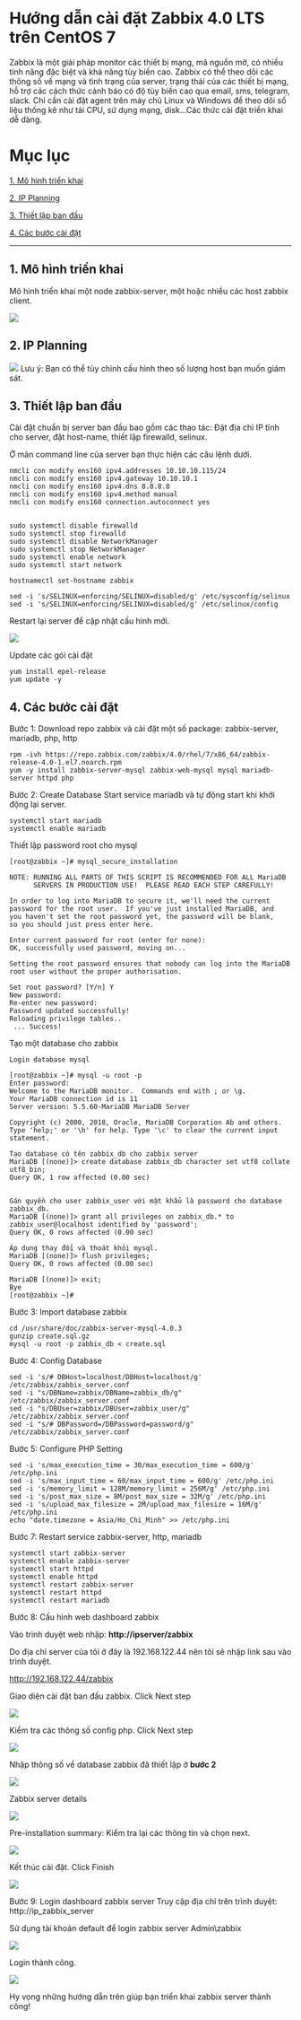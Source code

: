# Hướng dẫn cài đặt Zabbix 4.0 LTS trên CentOS 7

Zabbix là một giải pháp monitor các thiết bị mạng, mã nguồn mở, có nhiều tính năng đặc biệt và khả năng tùy biến cao. Zabbix có thể theo dõi các thông số về mạng và tình trạng của server, trạng thái của các thiết bị mạng, hỗ trợ các cách thức cảnh báo có độ tùy biến cao qua email, sms, telegram, slack. Chỉ cần cài đặt agent trên máy chủ Linux và Windows để theo dõi số liệu thống kê như tải CPU, sử dụng mạng, disk…Các thức cài đặt triển khai dễ dàng. 

# Mục lục
[1. Mô hình triển khai](#1)

[2. IP Planning](#2)

[3. Thiết lập ban đầu](#3)

[4. Các bước cài đặt](#4)

---


## 1. Mô hình triển khai
Mô hình triển khai một node zabbix-server, một hoặc nhiều các host zabbix client.

![](zabimg/mohinh.png)


## 2. IP Planning

![](zabimg/planning.png)
Lưu ý: Bạn có thể tùy chỉnh cấu hình theo số lượng host bạn muốn giám sát.


## 3. Thiết lập ban đầu

Cài đặt chuẩn bị server ban đầu bao gồm các thao tác: Đặt địa chỉ IP tĩnh cho server, đặt host-name, thiết lập firewalld, selinux.

Ở màn command line của server bạn thực hiện các câu lệnh dưới.

```
nmcli con modify ens160 ipv4.addresses 10.10.10.115/24
nmcli con modify ens160 ipv4.gateway 10.10.10.1
nmcli con modify ens160 ipv4.dns 8.8.8.8
nmcli con modify ens160 ipv4.method manual
nmcli con modify ens160 connection.autoconnect yes


sudo systemctl disable firewalld
sudo systemctl stop firewalld
sudo systemctl disable NetworkManager
sudo systemctl stop NetworkManager
sudo systemctl enable network
sudo systemctl start network

hostnamectl set-hostname zabbix

sed -i 's/SELINUX=enforcing/SELINUX=disabled/g' /etc/sysconfig/selinux
sed -i 's/SELINUX=enforcing/SELINUX=disabled/g' /etc/selinux/config
```


Restart lại server để cập nhật cấu hình mới.

![](zabimg/reset.png)

Update các gói cài đặt
```
yum install epel-release
yum update -y
```
## 4. Các bước cài đặt

Bước 1: Download repo zabbix và cài đặt một số package: zabbix-server, mariadb, php, http
```
rpm -ivh https://repo.zabbix.com/zabbix/4.0/rhel/7/x86_64/zabbix-release-4.0-1.el7.noarch.rpm
yum -y install zabbix-server-mysql zabbix-web-mysql mysql mariadb-server httpd php
```
Bước 2: Create Database
Start service mariadb và tự động start khi khởi động lại server.
```
systemctl start mariadb
systemctl enable mariadb
```
Thiết lập password root cho mysql
```
[root@zabbix ~]# mysql_secure_installation

NOTE: RUNNING ALL PARTS OF THIS SCRIPT IS RECOMMENDED FOR ALL MariaDB
      SERVERS IN PRODUCTION USE!  PLEASE READ EACH STEP CAREFULLY!

In order to log into MariaDB to secure it, we'll need the current
password for the root user.  If you've just installed MariaDB, and
you haven't set the root password yet, the password will be blank,
so you should just press enter here.

Enter current password for root (enter for none):
OK, successfully used password, moving on...

Setting the root password ensures that nobody can log into the MariaDB
root user without the proper authorisation.

Set root password? [Y/n] Y
New password:
Re-enter new password:
Password updated successfully!
Reloading privilege tables..
 ... Success!
```

Tạo một database cho zabbix
```
Login database mysql

[root@zabbix ~]# mysql -u root -p
Enter password:
Welcome to the MariaDB monitor.  Commands end with ; or \g.
Your MariaDB connection id is 11
Server version: 5.5.60-MariaDB MariaDB Server

Copyright (c) 2000, 2018, Oracle, MariaDB Corporation Ab and others.
Type 'help;' or '\h' for help. Type '\c' to clear the current input statement.

Tạo database có tên zabbix_db cho zabbix server
MariaDB [(none)]> create database zabbix_db character set utf8 collate utf8_bin;
Query OK, 1 row affected (0.00 sec)


Gán quyền cho user zabbix_user với mật khẩu là password cho database zabbix_db.
MariaDB [(none)]> grant all privileges on zabbix_db.* to zabbix_user@localhost identified by 'password';
Query OK, 0 rows affected (0.00 sec)

Áp dụng thay đổi và thoát khỏi mysql.
MariaDB [(none)]> flush privileges;
Query OK, 0 rows affected (0.00 sec)

MariaDB [(none)]> exit;
Bye
[root@zabbix ~]#
```

Bước 3: Import database zabbix
```
cd /usr/share/doc/zabbix-server-mysql-4.0.3
gunzip create.sql.gz
mysql -u root -p zabbix_db < create.sql
```
Bước 4: Config Database
```
sed -i 's/# DBHost=localhost/DBHost=localhost/g' /etc/zabbix/zabbix_server.conf
sed -i "s/DBName=zabbix/DBName=zabbix_db/g" /etc/zabbix/zabbix_server.conf
sed -i "s/DBUser=zabbix/DBUser=zabbix_user/g" /etc/zabbix/zabbix_server.conf
sed -i "s/# DBPassword=/DBPassword=password/g" /etc/zabbix/zabbix_server.conf
```
Bước 5: Configure PHP Setting
```
sed -i 's/max_execution_time = 30/max_execution_time = 600/g' /etc/php.ini
sed -i 's/max_input_time = 60/max_input_time = 600/g' /etc/php.ini
sed -i 's/memory_limit = 128M/memory_limit = 256M/g' /etc/php.ini
sed -i 's/post_max_size = 8M/post_max_size = 32M/g' /etc/php.ini
sed -i 's/upload_max_filesize = 2M/upload_max_filesize = 16M/g' /etc/php.ini
echo "date.timezone = Asia/Ho_Chi_Minh" >> /etc/php.ini
```
Bước 7: Restart service zabbix-server, http, mariadb
```
systemctl start zabbix-server
systemctl enable zabbix-server
systemctl start httpd
systemctl enable httpd
systemctl restart zabbix-server
systemctl restart httpd
systemctl restart mariadb
```

Bước 8: Cấu hình web dashboard zabbix

Vào trình duyệt web nhập: **http://ipserver/zabbix**

Do địa chỉ server của tôi ở đây là 192.168.122.44 nên tôi sẽ nhập link sau vào trình duyệt.

http://192.168.122.44/zabbix

Giao diện cài đặt ban đầu zabbix. Click Next step

![](zabimg/setup-1.png)

Kiểm tra các thông số config php. Click Next step

![](zabimg/setup-2.png)

Nhập thông số về database zabbix đã thiết lập ở **bước 2**

![](zabimg/setup-3.png)

Zabbix server details

![](zabimg/setup-4.png)

Pre-installation summary: Kiểm tra lại các thông tin và chọn next.

![](zabimg/setup-5.png)

Kết thúc cài đặt. Click Finish


![](zabimg/setup-6.png)

Bước 9: Login dashboard zabbix server
Truy cập địa chỉ trên trình duyệt: http://ip_zabbix_server

Sử dụng tài khoản default để login zabbix server Admin\zabbix

![](zabimg/login.png)

Login thành công.

![](zabimg/dashbroad.png)

Hy vọng những hướng dẫn trên giúp bạn triển khai zabbix server thành công!

